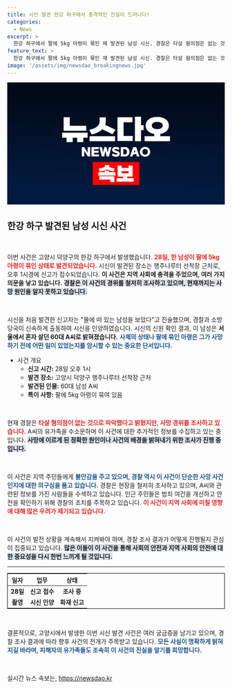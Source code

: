 ```yaml
---
title: 시신 발견 한강 하구에서 충격적인 진실이 드러나다!
categories:
  - News
excerpt: >
  한강 하구에서 팔에 5kg 아령이 묶인 채 발견된 남성 시신. 경찰은 타살 혐의점은 없는 것으로 보고, 그의 사망 경위를 조사 중이다. 과연 이 사건의 진실은 무엇일까? 클릭해 확인해 보세요!
feature_text: >
  한강 하구에서 팔에 5kg 아령이 묶인 채 발견된 남성 시신. 경찰은 타살 혐의점은 없는 것으로 보고, 그의 사망 경위를 조사 중이다. 과연 이 사건의 진실은 무엇일까? 클릭해 확인해 보세요!
image: '/assets/img/newsdao_breakingnews.jpg'
---
```


<p><img src="/assets/img/newsdao_breakingnews.jpg" alt="cryptoinkorea 속보" /></p>

<h2 data-ke-size="size26">한강 하구 발견된 남성 시신 사건</h2>

<p data-ke-size="size16">&nbsp;</p>

<p>이번 사건은 고양시 덕양구의 한강 하구에서 발생했습니다. <b><span style="color: #ee2323;">28일, 한 남성이 팔에 5kg 아령이 묶인 상태로 발견되었습니다.</span></b> 시신이 발견된 장소는 행주나루터 선착장 근처로, 오후 1시경에 신고가 접수되었습니다. <strong>이 사건은 지역 사회에 충격을 주었으며, 여러 가지 의문을 낳고 있습니다.</strong> <b><span style="background-color: #21538527;">경찰은 이 사건의 경위를 철저히 조사하고 있으며, 현재까지는 사망 원인을 알지 못하고 있습니다.</span></b></p>

<p data-ke-size="size16">&nbsp;</p>

<p>시신을 처음 발견한 신고자는 "물에 떠 있는 남성을 보았다"고 진술했으며, 경찰과 소방당국이 신속하게 출동하여 시신을 인양하였습니다. 시신의 신원 확인 결과, 이 남성은 <strong>서울에서 혼자 살던 60대 A씨로 밝혀졌습니다.</strong> <b><span style="color: #1a5490;">사체의 상태나 팔에 묶인 아령은 그가 사망하기 전에 어떤 일이 있었는지를 암시할 수 있는 중요한 단서입니다.</span></b> </p>

<ul>
<li>사건 개요
<ul>
    <li><b>신고 시간:</b> 28일 오후 1시</li>
    <li><b>발견 장소:</b> 고양시 덕양구 행주나루터 선착장 근처</li>
    <li><b>발견된 인물:</b> 60대 남성 A씨</li>
    <li><b>특이 사항:</b> 팔에 5kg 아령이 묶여 있음</li>
</ul></li>
</ul>

<p data-ke-size="size16">&nbsp;</p>

<p>현재 경찰은 <b><span style="color: #ee2323;">타살 혐의점이 없는 것으로 파악했다고 밝혔지만, 사망 경위를 조사하고 있습니다.</span></b> A씨의 유가족을 수소문하며 이 사건에 대한 추가적인 정보를 수집하고 있는 중입니다. <b><span style="background-color: #21538527;">사망에 이르게 된 정확한 원인이나 사건의 배경을 밝혀내기 위한 조사가 진행 중입니다.</span></b> </p>

<p data-ke-size="size16">&nbsp;</p>

<p>이 사건은 지역 주민들에게 <b><span style="color: #1a5490;">불안감을 주고 있으며, 경찰 역시 이 사건이 단순한 사망 사건인지에 대한 의구심을 품고 있습니다.</span></b> 경찰은 현장을 철저히 조사하고 있으며, A씨와 관련된 정보를 가진 사람들을 수색하고 있습니다. 인근 주민들은 범죄 여건을 개선하고 안전을 확인하기 위해 경찰의 조치를 주목하고 있습니다. <b><span style="color: #ee2323;">이 사건이 지역 사회에 미칠 영향에 대해 많은 우려가 제기되고 있습니다.</span></b> </p>

<p data-ke-size="size16">&nbsp;</p>

<p>이 사건의 발전 상황을 계속해서 지켜봐야 하며, 경찰 조사 결과가 어떻게 진행될지 관심이 집중되고 있습니다. <b><span style="background-color: #21538527;">많은 이들이 이 사건을 통해 사회의 안전과 지역 사회의 안전에 대한 중요성을 다시 한번 느끼게 될 것입니다.</span></b> </p>

<hr>

<table style="width: 100%; border: 1px solid black;">
    <thead>
        <tr>
            <th style="text-align: center;"><b>일자</b></th>
            <th style="text-align: center;"><b>업무</b></th>
            <th style="text-align: center;"><b>상태</b></th>
        </tr>
    </thead>
    <tbody>
        <tr>
            <td style="text-align: center; height: 17px;"><b>28일</b></td>
            <td style="text-align: center; height: 17px;"><b>신고 접수</b></td>
            <td style="text-align: center; height: 17px;"><b>조사 중</b></td>
        </tr>
        <tr>
            <td style="text-align: center; height: 17px;"><b>촬영</b></td>
            <td style="text-align: center; height: 17px;"><b>시신 인양</b></td>
            <td style="text-align: center; height: 17px;"><b>화재 신고</b></td>
        </tr>
    </tbody>
</table>

<p data-ke-size="size16">&nbsp;</p>

<p>결론적으로, 고양시에서 발생한 이번 시신 발견 사건은 여러 궁금증을 남기고 있으며, 경찰 조사 결과에 따라 향후 사건의 전개가 주목받고 있습니다. <b><span style="color: #1a5490;">모든 사실이 명확하게 밝혀지길 바라며, 피해자의 유가족들도 조속히 이 사건의 진실을 알기를 희망합니다.</span></b> </p>

<p data-ke-size="size16">&nbsp;</p>
실시간 뉴스 속보는, <a href="https://newsdao.kr" rel="dofollow">https://newsdao.kr</a>



